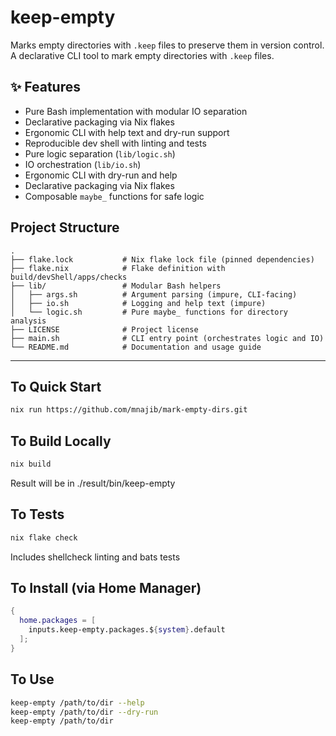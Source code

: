 # keep-empty

Marks empty directories with `.keep` files to preserve them in version control.
A declarative CLI tool to mark empty directories with `.keep` files.

## ✨ Features

- Pure Bash implementation with modular IO separation
- Declarative packaging via Nix flakes
- Ergonomic CLI with help text and dry-run support
- Reproducible dev shell with linting and tests
- Pure logic separation (`lib/logic.sh`)
- IO orchestration (`lib/io.sh`)
- Ergonomic CLI with dry-run and help
- Declarative packaging via Nix flakes
- Composable `maybe_` functions for safe logic


## Project Structure

```
.
├── flake.lock           # Nix flake lock file (pinned dependencies)
├── flake.nix            # Flake definition with build/devShell/apps/checks
├── lib/                 # Modular Bash helpers
│   ├── args.sh          # Argument parsing (impure, CLI-facing)
│   ├── io.sh            # Logging and help text (impure)
│   └── logic.sh         # Pure maybe_ functions for directory analysis
├── LICENSE              # Project license
├── main.sh              # CLI entry point (orchestrates logic and IO)
└── README.md            # Documentation and usage guide

```

---

## To Quick Start

```bash
nix run https://github.com/mnajib/mark-empty-dirs.git
```

## To Build Locally

```bash
nix build
```
Result will be in ./result/bin/keep-empty

## To Tests
```bash
nix flake check
```
Includes shellcheck linting and bats tests

## To Install (via Home Manager)

```nix
{
  home.packages = [
    inputs.keep-empty.packages.${system}.default
  ];
}
```

## To Use

```bash
keep-empty /path/to/dir --help
keep-empty /path/to/dir --dry-run
keep-empty /path/to/dir
```
